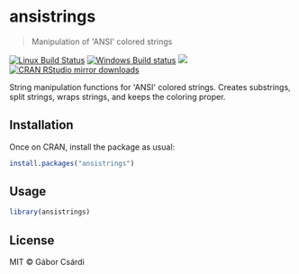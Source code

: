 


# ansistrings

> Manipulation of 'ANSI' colored strings

[![Linux Build Status](https://travis-ci.org/r-lib/ansistrings.svg?branch=master)](https://travis-ci.org/r-lib/ansistrings)
[![Windows Build status](https://ci.appveyor.com/api/projects/status/github/r-lib/ansistrings?svg=true)](https://ci.appveyor.com/project/gaborcsardi/ansistrings)
[![](http://www.r-pkg.org/badges/version/ansistrings)](http://www.r-pkg.org/pkg/ansistrings)
[![CRAN RStudio mirror downloads](http://cranlogs.r-pkg.org/badges/ansistrings)](http://www.r-pkg.org/pkg/ansistrings)

String manipulation functions for 'ANSI' colored strings. Creates substrings,
split strings, wraps strings, and keeps the coloring proper.

## Installation

Once on CRAN, install the package as usual:

```r
install.packages("ansistrings")
```

## Usage


```r
library(ansistrings)
```

## License

MIT © Gábor Csárdi
